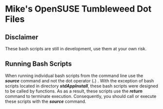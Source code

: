 

# Mike's OpenSUSE Tumbleweed Dot Files



## Disclaimer

These bash scripts are still in development, use them at your own risk.



## Running Bash Scripts



When running individual bash scripts from the command line use the ***source*** command and not the dot operator (***.***) .  With the exception of bash scripts located in directory ***stdAppInstall***, these bash scripts were designed to be called by functions. As as a result, these scripts use the ***return*** command to terminate execution. Consequently, you should call or execute these scripts with the ***source*** command.

